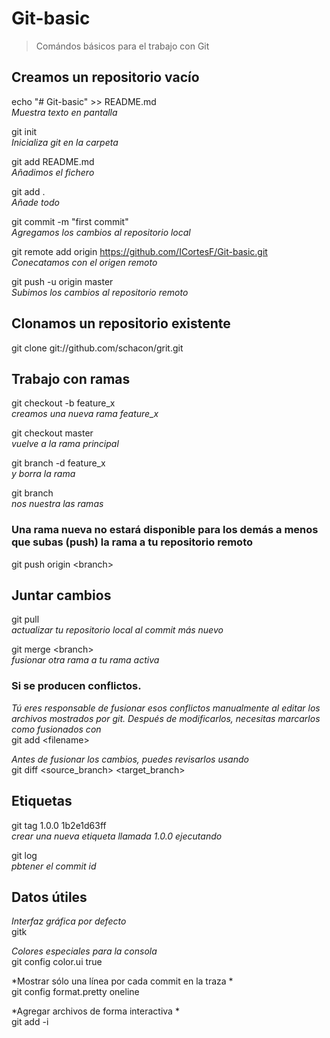 # Git-basic

> Comándos básicos para el trabajo con Git 

## Creamos un repositorio vacío

echo "# Git-basic" >> README.md  
*Muestra texto en pantalla*

git init  
*Inicializa git en la carpeta*

git add README.md  
*Añadimos el fichero* 

git add .  
*Añade todo*

git commit -m "first commit"  
*Agregamos los cambios al repositorio local*

git remote add origin https://github.com/ICortesF/Git-basic.git  
*Conecatamos con el origen remoto*

git push -u origin master  
*Subimos los cambios al repositorio remoto*

## Clonamos un repositorio existente
git clone git://github.com/schacon/grit.git  

## Trabajo con ramas

git checkout -b feature_x  
*creamos una nueva rama feature_x*

git checkout master  
*vuelve a la rama principal*


git branch -d feature_x  
*y borra la rama*

git branch  
*nos nuestra las ramas*

### Una rama nueva no estará disponible para los demás a menos que subas (push) la rama a tu repositorio remoto
git push origin \<branch>  

## Juntar cambios

git pull  
*actualizar tu repositorio local al commit más nuevo*  

git merge \<branch>  
*fusionar otra rama a tu rama activa*  

### Si se producen conflictos.  

*Tú eres responsable de fusionar esos conflictos manualmente al editar los archivos mostrados por git. Después de modificarlos, necesitas marcarlos como fusionados con*  
git add \<filename>  

*Antes de fusionar los cambios, puedes revisarlos usando*  
git diff <source_branch> <target_branch>  

## Etiquetas

git tag 1.0.0 1b2e1d63ff  
*crear una nueva etiqueta llamada 1.0.0 ejecutando*  

git log  
*pbtener el commit id*  


## Datos útiles  

*Interfaz gráfica por defecto*  
gitk  

*Colores especiales para la consola*  
git config color.ui true  

*Mostrar sólo una línea por cada commit en la traza *  
git config format.pretty oneline  

*Agregar archivos de forma interactiva *  
git add -i  
